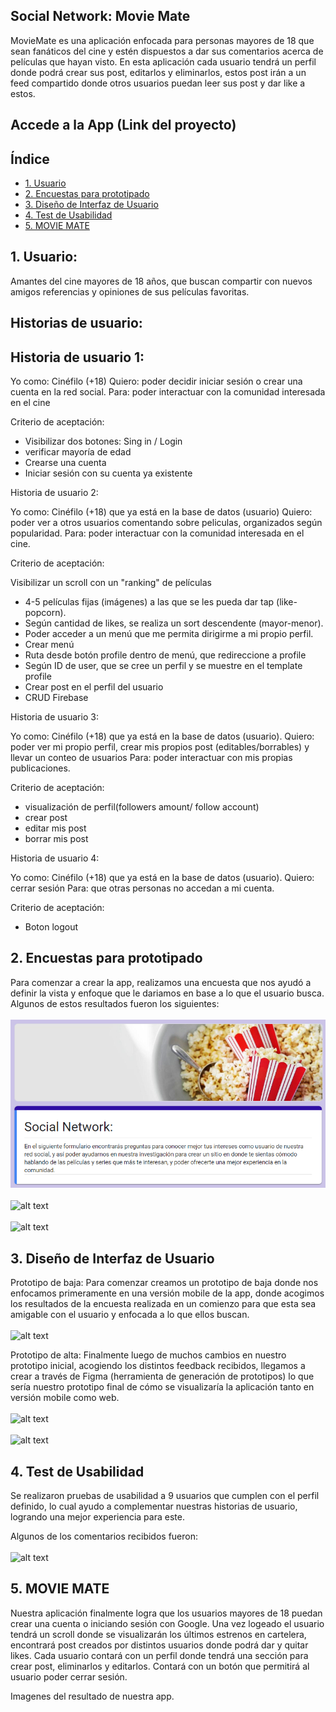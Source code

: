 ## Social Network: Movie Mate

MovieMate es una aplicación enfocada para personas mayores de 18 que sean fanáticos del cine y estén dispuestos a dar sus comentarios acerca de películas que hayan visto.
En esta aplicación cada usuario tendrá un perfil donde podrá crear sus post, editarlos y eliminarlos, estos post irán a un feed compartido donde otros usuarios puedan leer sus post y dar like a estos.

## Accede a la App (Link del proyecto)


## Índice

* [1. Usuario](#1-Usuario)
* [2. Encuestas para prototipado](#2-Encuestas-para-prototipado)
* [3. Diseño de Interfaz de Usuario](#3-Diseño-de-Interfaz-de-Usuario)
* [4. Test de Usabilidad](#4-Test-de-Usabilidad)
* [5. MOVIE MATE](#5-MOVIE-MATE)


## 1. Usuario:

Amantes del cine mayores de 18 años, que buscan compartir con nuevos amigos referencias y opiniones de sus películas favoritas.

## Historias de usuario:

## Historia de usuario 1:

Yo como: Cinéfilo (+18)
Quiero: poder decidir iniciar sesión o crear una cuenta en la red social.
Para: poder interactuar con la comunidad interesada en el cine

Criterio de aceptación:

 - Visibilizar dos botones: Sing in / Login
 - verificar mayoría de edad
 - Crearse una cuenta
 - Iniciar sesión con su cuenta ya existente

Historia de usuario 2:

Yo como: Cinéfilo (+18) que ya está en la base de datos (usuario)
Quiero: poder ver a otros usuarios comentando sobre peliculas, organizados según popularidad.
Para: poder interactuar con la comunidad interesada en el cine.

Criterio de aceptación:

Visibilizar un scroll con un "ranking" de películas
 -  4-5 películas fijas (imágenes) a las que se les pueda dar tap (like-popcorn).
 -  Según cantidad de likes, se realiza un sort descendente (mayor-menor).
 -  Poder acceder a un menú que me permita dirigirme a mi propio perfil.
 -  Crear menú
 -  Ruta desde botón profile dentro de menú, que redireccione a profile
 -  Según ID de user, que se cree un perfil y se muestre en el template profile
 -  Crear post en el perfil del usuario
 -  CRUD Firebase

Historia de usuario 3:

Yo como: Cinéfilo (+18) que ya está en la base de datos (usuario).
Quiero: poder ver mi propio perfil, crear mis propios post (editables/borrables) y llevar un conteo de usuarios
Para: poder interactuar con mis propias publicaciones.

Criterio de aceptación:

 - visualización de perfil(followers amount/ follow account)
 - crear post
 - editar mis post
 - borrar mis post

Historia de usuario 4:

Yo como: Cinéfilo (+18) que ya está en la base de datos (usuario).
Quiero: cerrar sesión
Para: que otras personas no accedan a mi cuenta.

Criterio de aceptación:

 - Boton logout

## 2. Encuestas para prototipado
Para comenzar a crear la app, realizamos una encuesta que nos ayudó a definir la vista y enfoque que le dariamos en base a lo que el usuario busca. Algunos de estos resultados fueron los siguientes: 
<br></br>
![alt text](https://github.com/fabibbc/SCL020-social-network/blob/main/src/img/encuesta/01_encuesta.png?raw=true)
<br></br>
![alt text](https://github.com/fabibbc/SCL020-social-network/blob/main/src/img/encuesta/login.png?raw=true)
<br></br>
![alt text](https://github.com/fabibbc/SCL020-social-network/blob/main/src/img/encuesta/tematica.png?raw=true)
## 3. Diseño de Interfaz de Usuario
Prototipo de baja:
Para comenzar creamos un prototipo de baja donde nos enfocamos primeramente en una versión mobile de la app, donde acogimos los resultados de la encuesta realizada en un comienzo para que esta sea amigable con el usuario y enfocada a lo que ellos buscan.
<br></br>
![alt text](https://github.com/fabibbc/SCL020-social-network/blob/main/src/img/baja%20mobile.png?raw=true)


Prototipo de alta:
Finalmente luego de muchos cambios en nuestro prototipo inicial, acogiendo los distintos feedback recibidos, llegamos a crear a través de Figma (herramienta de generación de prototipos) lo que sería nuestro prototipo final de cómo se visualizaría la aplicación tanto en versión mobile como web.
<br></br>
![alt text](https://github.com/fabibbc/SCL020-social-network/blob/main/src/img/alta%20mobile.png)
<br></br>
![alt text](https://github.com/fabibbc/SCL020-social-network/blob/main/src/img/alta%20web.png)

## 4. Test de Usabilidad 

Se realizaron pruebas de usabilidad a 9 usuarios que cumplen con el perfil definido, lo cual ayudo a complementar nuestras historias de usuario, logrando una mejor experiencia para este.

Algunos de los comentarios recibidos fueron:
<br></br> 
![alt text](https://github.com/fabibbc/SCL020-social-network/blob/main/src/img/encuesta.png)



## 5. MOVIE MATE 
Nuestra aplicación finalmente logra que los usuarios mayores de 18 puedan crear una cuenta o iniciando sesión con Google. Una vez logeado el usuario tendrá un scroll donde se visualizarán los últimos estrenos en cartelera, encontrará post creados por distintos usuarios donde podrá dar y quitar likes. Cada usuario contará con un perfil donde tendrá una sección para crear post, eliminarlos y editarlos. Contará con un botón que permitirá al usuario poder cerrar sesión.

Imagenes del resultado de nuestra app. 
